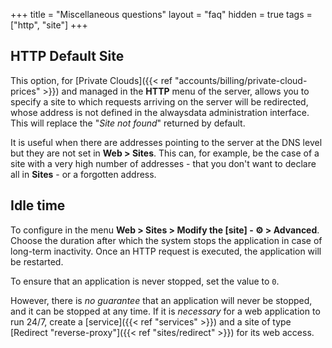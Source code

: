 +++
title = "Miscellaneous questions"
layout = "faq"
hidden = true
tags = ["http", "site"]
+++

## HTTP Default Site

This option, for [Private Clouds]({{< ref "accounts/billing/private-cloud-prices" >}}) and managed in the **HTTP** menu of the server, allows you to specify a site to which requests arriving on the server will be redirected, whose address is not defined in the alwaysdata administration interface. This will replace the "*Site not found*" returned by default.

It is useful when there are addresses pointing to the server at the DNS level but they are not set in **Web > Sites**. This can, for example, be the case of a site with a very high number of addresses - that you don't want to declare all in **Sites** - or a forgotten address.

## Idle time

To configure in the menu **Web > Sites > Modify the [site] - ⚙️ > Advanced**. Choose the duration after which the system stops the application in case of long-term inactivity. Once an HTTP request is executed, the application will be restarted.

To ensure that an application is never stopped, set the value to `0`.

However, there is *no guarantee* that an application will never be stopped, and it can be stopped at any time. If it is *necessary* for a web application to run 24/7, create a [service]({{< ref "services" >}}) and a site of type [Redirect "reverse-proxy"]({{< ref "sites/redirect" >}}) for its web access.
